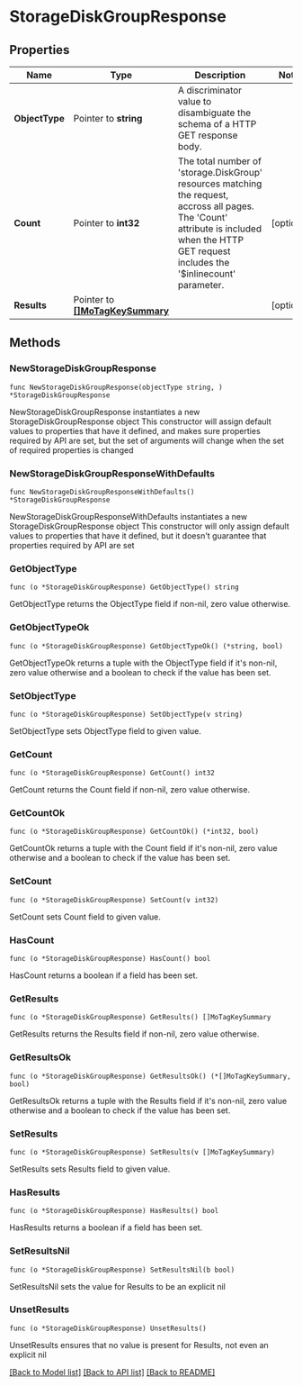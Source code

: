 # StorageDiskGroupResponse

## Properties

Name | Type | Description | Notes
------------ | ------------- | ------------- | -------------
**ObjectType** | Pointer to **string** | A discriminator value to disambiguate the schema of a HTTP GET response body. | 
**Count** | Pointer to **int32** | The total number of &#39;storage.DiskGroup&#39; resources matching the request, accross all pages. The &#39;Count&#39; attribute is included when the HTTP GET request includes the &#39;$inlinecount&#39; parameter. | [optional] 
**Results** | Pointer to [**[]MoTagKeySummary**](mo.TagKeySummary.md) |  | [optional] 

## Methods

### NewStorageDiskGroupResponse

`func NewStorageDiskGroupResponse(objectType string, ) *StorageDiskGroupResponse`

NewStorageDiskGroupResponse instantiates a new StorageDiskGroupResponse object
This constructor will assign default values to properties that have it defined,
and makes sure properties required by API are set, but the set of arguments
will change when the set of required properties is changed

### NewStorageDiskGroupResponseWithDefaults

`func NewStorageDiskGroupResponseWithDefaults() *StorageDiskGroupResponse`

NewStorageDiskGroupResponseWithDefaults instantiates a new StorageDiskGroupResponse object
This constructor will only assign default values to properties that have it defined,
but it doesn't guarantee that properties required by API are set

### GetObjectType

`func (o *StorageDiskGroupResponse) GetObjectType() string`

GetObjectType returns the ObjectType field if non-nil, zero value otherwise.

### GetObjectTypeOk

`func (o *StorageDiskGroupResponse) GetObjectTypeOk() (*string, bool)`

GetObjectTypeOk returns a tuple with the ObjectType field if it's non-nil, zero value otherwise
and a boolean to check if the value has been set.

### SetObjectType

`func (o *StorageDiskGroupResponse) SetObjectType(v string)`

SetObjectType sets ObjectType field to given value.


### GetCount

`func (o *StorageDiskGroupResponse) GetCount() int32`

GetCount returns the Count field if non-nil, zero value otherwise.

### GetCountOk

`func (o *StorageDiskGroupResponse) GetCountOk() (*int32, bool)`

GetCountOk returns a tuple with the Count field if it's non-nil, zero value otherwise
and a boolean to check if the value has been set.

### SetCount

`func (o *StorageDiskGroupResponse) SetCount(v int32)`

SetCount sets Count field to given value.

### HasCount

`func (o *StorageDiskGroupResponse) HasCount() bool`

HasCount returns a boolean if a field has been set.

### GetResults

`func (o *StorageDiskGroupResponse) GetResults() []MoTagKeySummary`

GetResults returns the Results field if non-nil, zero value otherwise.

### GetResultsOk

`func (o *StorageDiskGroupResponse) GetResultsOk() (*[]MoTagKeySummary, bool)`

GetResultsOk returns a tuple with the Results field if it's non-nil, zero value otherwise
and a boolean to check if the value has been set.

### SetResults

`func (o *StorageDiskGroupResponse) SetResults(v []MoTagKeySummary)`

SetResults sets Results field to given value.

### HasResults

`func (o *StorageDiskGroupResponse) HasResults() bool`

HasResults returns a boolean if a field has been set.

### SetResultsNil

`func (o *StorageDiskGroupResponse) SetResultsNil(b bool)`

 SetResultsNil sets the value for Results to be an explicit nil

### UnsetResults
`func (o *StorageDiskGroupResponse) UnsetResults()`

UnsetResults ensures that no value is present for Results, not even an explicit nil

[[Back to Model list]](../README.md#documentation-for-models) [[Back to API list]](../README.md#documentation-for-api-endpoints) [[Back to README]](../README.md)


